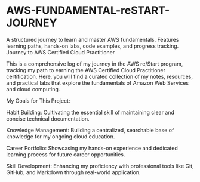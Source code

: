 # AWS-FUNDAMENTAL-reSTART-JOURNEY
A structured journey to learn and master AWS fundamentals. Features learning paths, hands-on labs, code examples, and progress tracking.
Journey to AWS Certified Cloud Practitioner

This is a comprehensive log of my journey in the AWS re/Start program, tracking my path to earning the AWS Certified Cloud Practitioner certification. Here, you will find a curated collection of my notes, resources, and practical labs that explore the fundamentals of Amazon Web Services and cloud computing.

My Goals for This Project:

Habit Building: Cultivating the essential skill of maintaining clear and concise technical documentation.

Knowledge Management: Building a centralized, searchable base of knowledge for my ongoing cloud education.

Career Portfolio: Showcasing my hands-on experience and dedicated learning process for future career opportunities.

Skill Development: Enhancing my proficiency with professional tools like Git, GitHub, and Markdown through real-world application.
